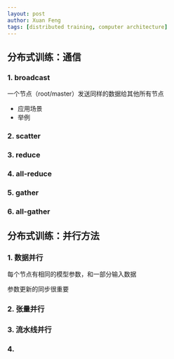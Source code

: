 ```yaml
---
layout: post
author: Xuan Feng
tags: [distributed training, computer architecture]
---
```

## 分布式训练：通信

### 1. broadcast

一个节点（root/master）发送同样的数据给其他所有节点

- 应用场景
- 举例

### 2. scatter

### 3. reduce

### 4. all-reduce

### 5. gather

### 6. all-gather



## 分布式训练：并行方法

### 1. 数据并行

每个节点有相同的模型参数，和一部分输入数据

参数更新的同步很重要

### 2. 张量并行

### 3. 流水线并行

### 4. 